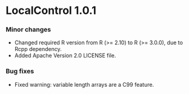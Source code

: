 LocalControl 1.0.1
================

### Minor changes
* Changed required R version from R (>= 2.10) to R (>= 3.0.0), due to Rcpp dependency.
* Added Apache Version 2.0 LICENSE file.

### Bug fixes
* Fixed warning: variable length arrays are a C99 feature.
